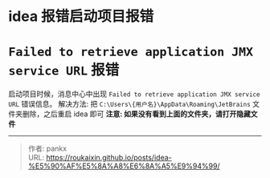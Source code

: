 # idea 报错启动项目报错


# `Failed to retrieve application JMX service URL` 报错
启动项目时候，消息中心中出现 `Failed to retrieve application JMX service URL` 错误信息。
解决方法: 把 `C:\Users\{用户名}\AppData\Roaming\JetBrains` 文件夹删除，之后重启 idea 即可
**注意: 如果没有看到上面的文件夹，请打开隐藏文件**


---

> 作者: pankx  
> URL: https://roukaixin.github.io/posts/idea-%E5%90%AF%E5%8A%A8%E6%8A%A5%E9%94%99/  

